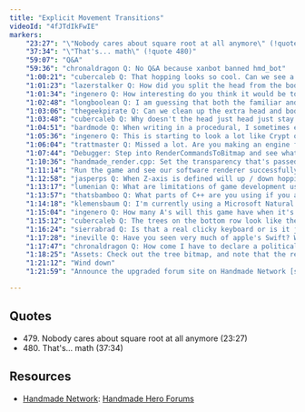 ```yaml
---
title: "Explicit Movement Transitions"
videoId: "4fJTdIkFwIE"
markers:
    "23:27": "\"Nobody cares about square root at all anymore\" (!quote 479)"
    "37:34": "\"That's... math\" (!quote 480)"
    "59:07": "Q&A"
    "59:36": "chronaldragon Q: No Q&A because xanbot banned hmd_bot"
    "1:00:21": "cubercaleb Q: That hopping looks so cool. Can we see a little more of it?"
    "1:01:23": "lazerstalker Q: How did you split the head from the body?"
    "1:01:34": "ingenero Q: How interesting do you think it would be to solve for the \"force\" and direction required to reach a certain height on each jump? Is it just more work than it's worth for no tangible gain?"
    "1:02:48": "longboolean Q: I am guessing that both the familiar and enemies will need to move similarly to the hero. Is there much more you need to do to make this work with them?"
    "1:03:06": "thegeekpirate Q: Can we clean up the extra head and body on screen, or are they going to be used later on?"
    "1:03:48": "cubercaleb Q: Why doesn't the head just head just stay on top of the body? Is that a bug?"
    "1:04:51": "bardmode Q: When writing in a procedural, I sometimes end up with deeply nested code. Should this be avoided and are there good ways to minimize this?"
    "1:05:36": "ingenero Q: This is starting to look a lot like Crypt of the Necrodancer"
    "1:06:04": "trattmaster Q: Missed a lot. Are you making an engine for this game or is that stuff just there purely for you / us right now?"
    "1:07:44": "Debugger: Step into RenderCommandsToBitmap and see what's happening with the Clear"
    "1:10:36": "handmade_render.cpp: Set the transparency that's passed to Clear"
    "1:11:14": "Run the game and see our software renderer successfully clearing"
    "1:12:58": "jasperps Q: When Z-axis is defined will up / down hopping look different?"
    "1:13:17": "lumenian Q: What are limitations of game development using C#? Do you like C# overall as a language?"
    "1:13:57": "thatsbamboo Q: What parts of C++ are you using if you are not programming in an OOP style?"
    "1:14:18": "klemensbaum Q: I'm currently using a Microsoft Natural Ergonomic 4000. Thinking about replacing it with a non-ergonomic mechanical keyboard. Thoughts?"
    "1:15:04": "ingenero Q: How many A's will this game have when it's done?"
    "1:15:12": "cubercaleb Q: The trees on the bottom row look like they are being clipped at the top. Also C# is compiled these days to some extent"
    "1:16:24": "sierrabrad Q: Is that a real clicky keyboard or is it just sound effects"
    "1:17:28": "ineville Q: Have you seen very much of apple's Swift? What are your thoughts on it now that it is open source?"
    "1:17:47": "chronaldragon Q: How come I have to declare a political party in order to vote in the presidential primary"
    "1:18:25": "Assets: Check out the tree bitmap, and note that the reason for clipped-like looking tree assets is that they don't have the 1-pixel apron"
    "1:21:12": "Wind down"
    "1:21:59": "Announce the upgraded forum site on Handmade Network [see Resources, Handmade Network]"

---
```


## Quotes

* 479\. Nobody cares about square root at all anymore (23:27)
* 480\. That's... math (37:34)

## Resources

* [Handmade Network](https://handmade.network/): [Handmade Hero Forums](https://hero.handmade.network/forums)

